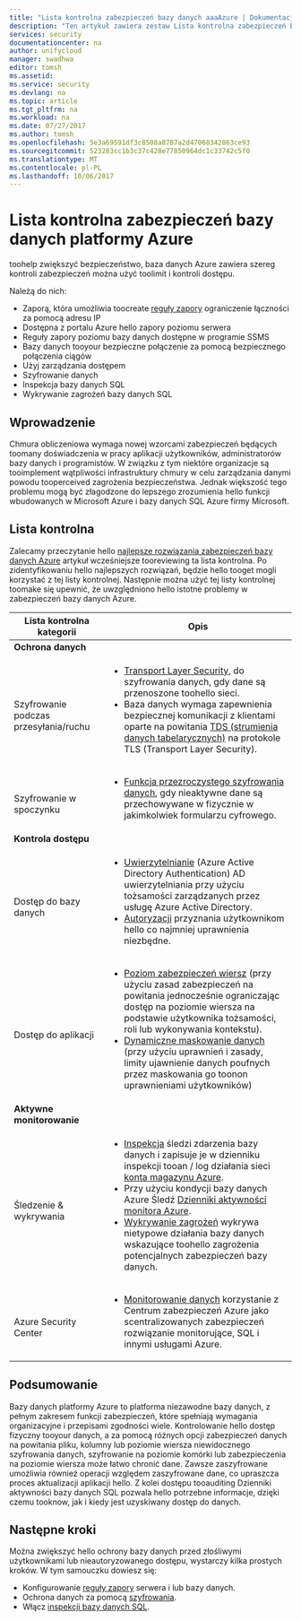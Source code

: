 ```yaml
---
title: "Lista kontrolna zabezpieczeń bazy danych aaaAzure | Dokumentacja firmy Microsoft"
description: "Ten artykuł zawiera zestaw Lista kontrolna zabezpieczeń bazy danych platformy Azure."
services: security
documentationcenter: na
author: unifycloud
manager: swadhwa
editor: tomsh
ms.assetid: 
ms.service: security
ms.devlang: na
ms.topic: article
ms.tgt_pltfrm: na
ms.workload: na
ms.date: 07/27/2017
ms.author: tomsh
ms.openlocfilehash: 5e3a69591df3c8508a8707a2d47068342863ce93
ms.sourcegitcommit: 523283cc1b3c37c428e77850964dc1c33742c5f0
ms.translationtype: MT
ms.contentlocale: pl-PL
ms.lasthandoff: 10/06/2017
---
```

# <a name="azure-database-security-checklist"></a>Lista kontrolna zabezpieczeń bazy danych platformy Azure

toohelp zwiększyć bezpieczeństwo, baza danych Azure zawiera szereg kontroli zabezpieczeń można użyć toolimit i kontroli dostępu.

Należą do nich:

-   Zaporą, która umożliwia toocreate [reguły zapory](https://docs.microsoft.com/en-us/azure/sql-database/sql-database-firewall-configure) ograniczenie łączności za pomocą adresu IP
-   Dostępna z portalu Azure hello zapory poziomu serwera
-   Reguły zapory poziomu bazy danych dostępne w programie SSMS
-   Bazy danych tooyour bezpieczne połączenie za pomocą bezpiecznego połączenia ciągów
-   Użyj zarządzania dostępem
-   Szyfrowanie danych
-   Inspekcja bazy danych SQL
-   Wykrywanie zagrożeń bazy danych SQL

## <a name="introduction"></a>Wprowadzenie
Chmura obliczeniowa wymaga nowej wzorcami zabezpieczeń będących toomany doświadczenia w pracy aplikacji użytkowników, administratorów bazy danych i programistów. W związku z tym niektóre organizacje są tooimplement wątpliwości infrastruktury chmury w celu zarządzania danymi powodu tooperceived zagrożenia bezpieczeństwa. Jednak większość tego problemu mogą być złagodzone do lepszego zrozumienia hello funkcji wbudowanych w Microsoft Azure i bazy danych SQL Azure firmy Microsoft.

## <a name="checklist"></a>Lista kontrolna
Zalecamy przeczytanie hello [najlepsze rozwiązania zabezpieczeń bazy danych Azure](https://docs.microsoft.com/en-us/azure/security/azure-database-security-best-practices) artykuł wcześniejsze tooreviewing ta lista kontrolna. Po zidentyfikowaniu hello najlepszych rozwiązań, będzie hello tooget mogli korzystać z tej listy kontrolnej. Następnie można użyć tej listy kontrolnej toomake się upewnić, że uwzględniono hello istotne problemy w zabezpieczeń bazy danych Azure.


|Lista kontrolna kategorii| Opis|
| ------------ | -------- |
|**Ochrona danych**||
| <br> Szyfrowanie podczas przesyłania/ruchu| <ul><li>[Transport Layer Security](https://docs.microsoft.com/en-us/windows-server/security/tls/transport-layer-security-protocol), do szyfrowania danych, gdy dane są przenoszone toohello sieci.</li><li>Baza danych wymaga zapewnienia bezpiecznej komunikacji z klientami oparte na powitania [TDS (strumienia danych tabelarycznych)](https://msdn.microsoft.com/en-in/library/dd357628.aspx) na protokole TLS (Transport Layer Security).</li></ul> |
|<br>Szyfrowanie w spoczynku| <ul><li>[Funkcja przezroczystego szyfrowania danych](http://go.microsoft.com/fwlink/?LinkId=526242), gdy nieaktywne dane są przechowywane w fizycznie w jakimkolwiek formularzu cyfrowego.</li></ul>|
|**Kontrola dostępu**||  
|<br> Dostęp do bazy danych | <ul><li>[Uwierzytelnianie](https://docs.microsoft.com/en-us/azure/sql-database/sql-database-control-access) (Azure Active Directory Authentication) AD uwierzytelniania przy użyciu tożsamości zarządzanych przez usługę Azure Active Directory.</li><li>[Autoryzacji](https://docs.microsoft.com/en-us/azure/sql-database/sql-database-control-access) przyznania użytkownikom hello co najmniej uprawnienia niezbędne.</li></ul> |
|<br>Dostęp do aplikacji| <ul><li>[Poziom zabezpieczeń wiersz](https://msdn.microsoft.com/library/dn765131) (przy użyciu zasad zabezpieczeń na powitania jednocześnie ograniczając dostęp na poziomie wiersza na podstawie użytkownika tożsamości, roli lub wykonywania kontekstu).</li><li>[Dynamiczne maskowanie danych](https://docs.microsoft.com/en-us/azure/sql-database/sql-database-dynamic-data-masking-get-started) (przy użyciu uprawnień i zasady, limity ujawnienie danych poufnych przez maskowania go toonon uprawnieniami użytkowników)</li></ul>|
|**Aktywne monitorowanie**||  
| <br>Śledzenie & wykrywania| <ul><li>[Inspekcja](https://docs.microsoft.com/en-us/azure/sql-database/sql-database-auditing) śledzi zdarzenia bazy danych i zapisuje je w dzienniku inspekcji tooan / log działania sieci [konta magazynu Azure](https://docs.microsoft.com/en-us/azure/storage/storage-create-storage-account).</li><li>Przy użyciu kondycji bazy danych Azure Śledź [Dzienniki aktywności monitora Azure](https://docs.microsoft.com/en-us/azure/monitoring-and-diagnostics/monitoring-overview-activity-logs).</li><li>[Wykrywanie zagrożeń](https://docs.microsoft.com/en-us/azure/sql-database/sql-database-threat-detection) wykrywa nietypowe działania bazy danych wskazujące toohello zagrożenia potencjalnych zabezpieczeń bazy danych. </li></ul> |
|<br>Azure Security Center| <ul><li>[Monitorowanie danych](https://docs.microsoft.com/en-us/azure/security-center/security-center-enable-auditing-on-sql-databases) korzystanie z Centrum zabezpieczeń Azure jako scentralizowanych zabezpieczeń rozwiązanie monitorujące, SQL i innymi usługami Azure.</li></ul>|     

## <a name="conclusion"></a>Podsumowanie
Bazy danych platformy Azure to platforma niezawodne bazy danych, z pełnym zakresem funkcji zabezpieczeń, które spełniają wymagania organizacyjne i przepisami zgodności wiele. Kontrolowanie hello dostęp fizyczny tooyour danych, a za pomocą różnych opcji zabezpieczeń danych na powitania pliku, kolumny lub poziomie wiersza niewidocznego szyfrowania danych, szyfrowanie na poziomie komórki lub zabezpieczenia na poziomie wiersza może łatwo chronić dane. Zawsze zaszyfrowane umożliwia również operacji względem zaszyfrowane dane, co upraszcza proces aktualizacji aplikacji hello. Z kolei dostępu tooauditing Dzienniki aktywności bazy danych SQL pozwala hello potrzebne informacje, dzięki czemu tooknow, jak i kiedy jest uzyskiwany dostęp do danych.

## <a name="next-steps"></a>Następne kroki
Można zwiększyć hello ochrony bazy danych przed złośliwymi użytkownikami lub nieautoryzowanego dostępu, wystarczy kilka prostych kroków. W tym samouczku dowiesz się:

- Konfigurowanie [reguły zapory](https://docs.microsoft.com/en-us/azure/sql-database/sql-database-firewall-configure) serwera i lub bazy danych.
- Ochrona danych za pomocą [szyfrowania](https://docs.microsoft.com/en-us/sql/relational-databases/security/encryption/sql-server-encryption).
- Włącz [inspekcji bazy danych SQL](https://docs.microsoft.com/en-us/azure/sql-database/sql-database-auditing).

